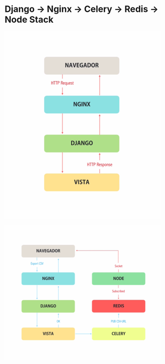 # Django -> Nginx -> Celery -> Redis -> Node Stack

![simple-stack](imag/simple.png)

![full-stack](imag/stack.png)